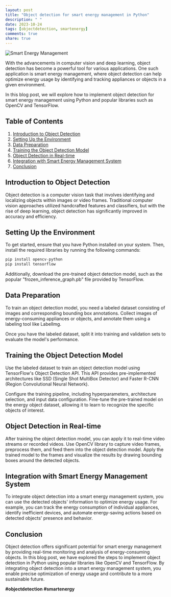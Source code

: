 ```yaml
---
layout: post
title: "Object detection for smart energy management in Python"
description: " "
date: 2023-10-24
tags: [objectdetection, smartenergy]
comments: true
share: true
---
```


![Smart Energy Management](https://example.com/smart-energy-management.jpg)

With the advancements in computer vision and deep learning, object detection has become a powerful tool for various applications. One such application is smart energy management, where object detection can help optimize energy usage by identifying and tracking appliances or objects in a given environment.

In this blog post, we will explore how to implement object detection for smart energy management using Python and popular libraries such as OpenCV and TensorFlow.

## Table of Contents
1. [Introduction to Object Detection](#introduction-to-object-detection)
2. [Setting Up the Environment](#setting-up-the-environment)
3. [Data Preparation](#data-preparation)
4. [Training the Object Detection Model](#training-the-object-detection-model)
5. [Object Detection in Real-time](#object-detection-in-real-time)
6. [Integration with Smart Energy Management System](#integration-with-smart-energy-management-system)
7. [Conclusion](#conclusion)

## Introduction to Object Detection

Object detection is a computer vision task that involves identifying and localizing objects within images or video frames. Traditional computer vision approaches utilized handcrafted features and classifiers, but with the rise of deep learning, object detection has significantly improved in accuracy and efficiency.

## Setting Up the Environment

To get started, ensure that you have Python installed on your system. Then, install the required libraries by running the following commands:

```python
pip install opencv-python
pip install tensorflow
```

Additionally, download the pre-trained object detection model, such as the popular "frozen_inference_graph.pb" file provided by TensorFlow.

## Data Preparation

To train an object detection model, you need a labeled dataset consisting of images and corresponding bounding box annotations. Collect images of energy-consuming appliances or objects, and annotate them using a labeling tool like LabelImg.

Once you have the labeled dataset, split it into training and validation sets to evaluate the model's performance.

## Training the Object Detection Model

Use the labeled dataset to train an object detection model using TensorFlow's Object Detection API. This API provides pre-implemented architectures like SSD (Single Shot MultiBox Detector) and Faster R-CNN (Region Convolutional Neural Network).

Configure the training pipeline, including hyperparameters, architecture selection, and input data configuration. Fine-tune the pre-trained model on the energy object dataset, allowing it to learn to recognize the specific objects of interest.

## Object Detection in Real-time

After training the object detection model, you can apply it to real-time video streams or recorded videos. Use OpenCV library to capture video frames, preprocess them, and feed them into the object detection model. Apply the trained model to the frames and visualize the results by drawing bounding boxes around the detected objects.

## Integration with Smart Energy Management System

To integrate object detection into a smart energy management system, you can use the detected objects' information to optimize energy usage. For example, you can track the energy consumption of individual appliances, identify inefficient devices, and automate energy-saving actions based on detected objects' presence and behavior.

## Conclusion

Object detection offers significant potential for smart energy management by providing real-time monitoring and analysis of energy-consuming objects. In this blog post, we have explored the steps to implement object detection in Python using popular libraries like OpenCV and TensorFlow. By integrating object detection into a smart energy management system, you enable precise optimization of energy usage and contribute to a more sustainable future.

**#objectdetection #smartenergy**